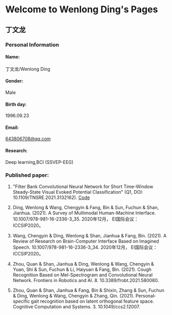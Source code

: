 # Welcome to Wenlong Ding's Pages
## 丁文龙
### Personal Information
#### Name:
丁文龙/Wenlong Ding
#### Gender:
Male
#### Birth day:
1996.09.23
#### Email:
643806708@qq.com
#### Research:
Deep learning,BCI (SSVEP-EEG)
### Published paper:
1. "Filter Bank Convolutional Neural Network for Short Time-Window Steady-State Visual Evoked Potential Classification" (Q1, DOI: 10.1109/TNSRE.2021.3132162). [Code](https://github.com/DingWenl/FB-tCNN)






2. Ding, Wenlong & Wang, Chengyin & Fang, Bin & Sun, Fuchun & Shan, Jianhua. (2021). A Survey of Multimodal Human-Machine Interface. 10.1007/978-981-16-2336-3_35. 2020年12月， EI国际会议：ICCSIP2020。

3. Wang, Chengyin & Ding, Wenlong & Shan, Jianhua & Fang, Bin. (2021). A Review of Research on Brain-Computer Interface Based on Imagined Speech. 10.1007/978-981-16-2336-3_34. 2020年12月， EI国际会议：ICCSIP2020。

4. Zhou, Quan & Shan, Jianhua & Ding, Wenlong & Wang, Chengyin & Yuan, Shi & Sun, Fuchun & Li, Haiyuan & Fang, Bin. (2021). Cough Recognition Based on Mel-Spectrogram and Convolutional Neural Network. Frontiers in Robotics and AI. 8. 10.3389/frobt.2021.580080. 

5. Zhou, Quan & Shan, Jianhua & Fang, Bin & Shixin, Zhang & Sun, Fuchun & Ding, Wenlong & Wang, Chengyin & Zhang, Qin. (2021). Personal‐specific gait recognition based on latent orthogonal feature space. Cognitive Computation and Systems. 3. 10.1049/ccs2.12007. 
